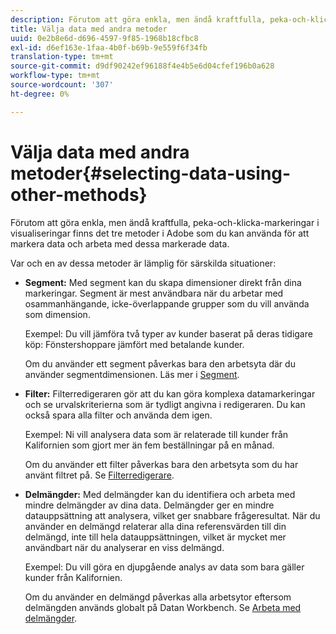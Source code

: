 ```yaml
---
description: Förutom att göra enkla, men ändå kraftfulla, peka-och-klicka-markeringar i visualiseringar finns det tre metoder i Adobe som du kan använda för att markera data och arbeta med dessa markerade data.
title: Välja data med andra metoder
uuid: 0e2b8e6d-d696-4597-9f85-1968b18cfbc8
exl-id: d6ef163e-1faa-4b0f-b69b-9e559f6f34fb
translation-type: tm+mt
source-git-commit: d9df90242ef96188f4e4b5e6d04cfef196b0a628
workflow-type: tm+mt
source-wordcount: '307'
ht-degree: 0%

---
```


# Välja data med andra metoder{#selecting-data-using-other-methods}

Förutom att göra enkla, men ändå kraftfulla, peka-och-klicka-markeringar i visualiseringar finns det tre metoder i Adobe som du kan använda för att markera data och arbeta med dessa markerade data.

Var och en av dessa metoder är lämplig för särskilda situationer:

* **Segment:** Med segment kan du skapa dimensioner direkt från dina markeringar. Segment är mest användbara när du arbetar med osammanhängande, icke-överlappande grupper som du vill använda som dimension.

   Exempel: Du vill jämföra två typer av kunder baserat på deras tidigare köp: Fönstershoppare jämfört med betalande kunder.

   Om du använder ett segment påverkas bara den arbetsyta där du använder segmentdimensionen. Läs mer i [Segment](../../../../home/c-get-started/c-analysis-vis/c-seg/c-seg.md#concept-71a333e5c7334e0489c76fca95862fbc).

* **Filter:** Filterredigeraren gör att du kan göra komplexa datamarkeringar och se urvalskriterierna som är tydligt angivna i redigeraren. Du kan också spara alla filter och använda dem igen.

   Exempel: Ni vill analysera data som är relaterade till kunder från Kalifornien som gjort mer än fem beställningar på en månad.

   Om du använder ett filter påverkas bara den arbetsyta som du har använt filtret på. Se [Filterredigerare](../../../../home/c-get-started/c-analysis-vis/c-filter-editors/c-filter-editors.md#concept-2f343ecbed8240f18b0c1f1eccef11e3).

* **Delmängder:** Med delmängder kan du identifiera och arbeta med mindre delmängder av dina data. Delmängder ger en mindre datauppsättning att analysera, vilket ger snabbare frågeresultat. När du använder en delmängd relaterar alla dina referensvärden till din delmängd, inte till hela datauppsättningen, vilket är mycket mer användbart när du analyserar en viss delmängd.

   Exempel: Du vill göra en djupgående analys av data som bara gäller kunder från Kalifornien.

   Om du använder en delmängd påverkas alla arbetsytor eftersom delmängden används globalt på Datan Workbench. Se [Arbeta med delmängder](../../../../home/c-get-started/c-vis/c-wk-subsets/c-wk-subsets.md#concept-43809322b6374d5cb2536630a13e943b).
